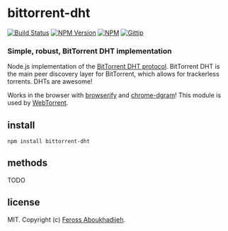 # bittorrent-dht
[![Build Status](http://img.shields.io/travis/feross/bittorrent-dht.svg)](https://travis-ci.org/feross/bittorrent-dht)
[![NPM Version](http://img.shields.io/npm/v/bittorrent-dht.svg)](https://npmjs.org/package/bittorrent-dht)
[![NPM](http://img.shields.io/npm/dm/bittorrent-dht.svg)](https://npmjs.org/package/bittorrent-dht)
[![Gittip](http://img.shields.io/gittip/feross.svg)](https://www.gittip.com/feross/)

### Simple, robust, BitTorrent DHT implementation

Node.js implementation of the [BitTorrent DHT protocol](http://www.bittorrent.org/beps/bep_0005.html). BitTorrent DHT is the main peer discovery layer for BitTorrent, which allows for trackerless torrents. DHTs are awesome!

Works in the browser with [browserify](http://browserify.org/) and [chrome-dgram](https://github.com/feross/chrome-dgram)! This module is used by [WebTorrent](https://github.com/feross/WebTorrent).

## install

```
npm install bittorrent-dht
```

## methods

TODO

## license

MIT. Copyright (c) [Feross Aboukhadijeh](http://feross.org).
